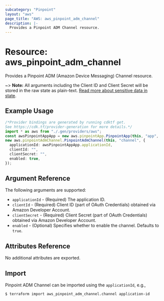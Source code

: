 ```yaml
---
subcategory: "Pinpoint"
layout: "aws"
page_title: "AWS: aws_pinpoint_adm_channel"
description: |-
  Provides a Pinpoint ADM Channel resource.
---
```


# Resource: aws\_pinpoint\_adm\_channel

Provides a Pinpoint ADM (Amazon Device Messaging) Channel resource.

\~> **Note:** All arguments including the Client ID and Client Secret will be stored in the raw state as plain-text.
[Read more about sensitive data in state](https://www.terraform.io/docs/state/sensitive-data.html).

## Example Usage

```typescript
/*Provider bindings are generated by running cdktf get.
See https://cdk.tf/provider-generation for more details.*/
import * as aws from "./.gen/providers/aws";
const awsPinpointAppApp = new aws.pinpointApp.PinpointApp(this, "app", {});
new aws.pinpointAdmChannel.PinpointAdmChannel(this, "channel", {
  applicationId: awsPinpointAppApp.applicationId,
  clientId: "",
  clientSecret: "",
  enabled: true,
});

```

## Argument Reference

The following arguments are supported:

* `applicationId` - (Required) The application ID.
* `clientId` - (Required) Client ID (part of OAuth Credentials) obtained via Amazon Developer Account.
* `clientSecret` - (Required) Client Secret (part of OAuth Credentials) obtained via Amazon Developer Account.
* `enabled` - (Optional) Specifies whether to enable the channel. Defaults to `true`.

## Attributes Reference

No additional attributes are exported.

## Import

Pinpoint ADM Channel can be imported using the `applicationId`, e.g.,

```console
$ terraform import aws_pinpoint_adm_channel.channel application-id
```
